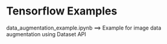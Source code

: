 # Tensorflow Examples
data_augmentation_example.ipynb ==> Example for image data augmentation using Dataset API
